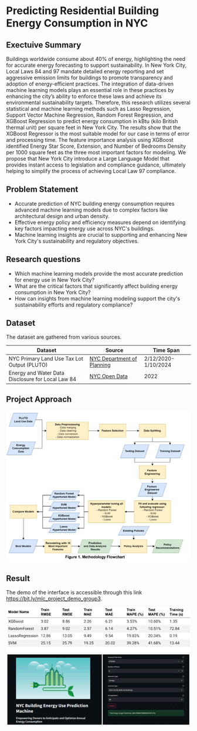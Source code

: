 # Predicting Residential Building Energy Consumption in NYC

## Exectuive Summary

Buildings worldwide consume about 40% of energy, highlighting the need for accurate energy
forecasting to support sustainability. In New York City, Local Laws 84 and 97 mandate detailed
energy reporting and set aggressive emission limits for buildings to promote transparency and
adoption of energy-efficient practices. The integration of data-driven machine learning models
plays an essential role in these practices by enhancing the city’s ability to enforce these laws
and achieve its environmental sustainability targets. Therefore, this research utilizes several
statistical and machine learning methods such as Lasso Regression, Support Vector Machine
Regression, Random Forest Regression, and XGBoost Regression to predict energy
consumption in kBtu (kilo British thermal unit) per square feet in New York City. The results
show that the XGBoost Regressor is the most suitable model for our case in terms of error and
processing time. The feature importance analysis using XGBoost identified Energy Star Score,
Extension, and Number of Bedrooms Density per 1000 square feet as the three most important
factors for modeling. We propose that New York City introduce a Large Language Model that
provides instant access to legislation and compliance guidance, ultimately helping to simplify the
process of achieving Local Law 97 compliance.

## Problem Statement

- Accurate prediction of NYC building energy consumption requires advanced machine learning models due to complex factors like architectural design and urban density.
- Effective energy policy and efficiency measures depend on identifying key factors impacting energy use across NYC's buildings.
- Machine learning insights are crucial to supporting and enhancing New York City's sustainability and regulatory objectives.

## Research questions
- Which machine learning models provide the most accurate prediction for energy use in New York City?
- What are the critical factors that significantly affect building energy consumption in New York City?
- How can insights from machine learning modeling support the city's sustainability efforts and regulatory compliance?

## Dataset

The dataset are gathered from various sources.

| Dataset  | Source  |  Time Span | 
|---|---|---|
|  NYC Primary Land Use Tax Lot Output (PLUTO) |  [NYC Department of Planning](https://data.cityofnewyork.us/City-Government/Primary-Land-Use-Tax-Lot-Output-PLUTO-/64uk-42ks/about_data) | 2/12/2020-1/10/2024   |
|  Energy and Water Data Disclosure for Local Law 84  |  [NYC Open Data](https://data..us/Environment/Energy-and-Water-Data-Disclosure-for-Local-Law-84-/7x5e-2fxh/about_data) |  2022 |


## Project Approach
![methods](assets/methods.png)

## Result
The demo of the interface is accessible through this link https://bit.ly/mlc_project_demo_group3.

![bestmodel](assets/result-bestmodel.png)
![streamlit](assets/result-streamlit.png)